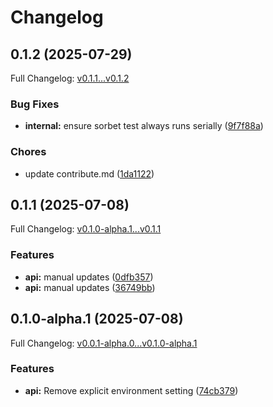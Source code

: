 # Changelog

## 0.1.2 (2025-07-29)

Full Changelog: [v0.1.1...v0.1.2](https://github.com/straddleio/straddle-ruby/compare/v0.1.1...v0.1.2)

### Bug Fixes

* **internal:** ensure sorbet test always runs serially ([9f7f88a](https://github.com/straddleio/straddle-ruby/commit/9f7f88a59fdc8b2723aec681757d170505561202))


### Chores

* update contribute.md ([1da1122](https://github.com/straddleio/straddle-ruby/commit/1da11228a4e40ad0e4b2a5a750a343f312d5fe16))

## 0.1.1 (2025-07-08)

Full Changelog: [v0.1.0-alpha.1...v0.1.1](https://github.com/straddleio/straddle-ruby/compare/v0.1.0-alpha.1...v0.1.1)

### Features

* **api:** manual updates ([0dfb357](https://github.com/straddleio/straddle-ruby/commit/0dfb357494820254a15205c4247df297af54b988))
* **api:** manual updates ([36749bb](https://github.com/straddleio/straddle-ruby/commit/36749bb564c20ede2710ecb69f7811f1b841d3ff))

## 0.1.0-alpha.1 (2025-07-08)

Full Changelog: [v0.0.1-alpha.0...v0.1.0-alpha.1](https://github.com/straddleio/straddle-ruby/compare/v0.0.1-alpha.0...v0.1.0-alpha.1)

### Features

* **api:** Remove explicit environment setting ([74cb379](https://github.com/straddleio/straddle-ruby/commit/74cb379d62b447dbdde9697c938e9065eee6e113))
